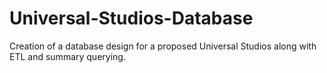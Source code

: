 # Universal-Studios-Database
Creation of a database design for a proposed Universal Studios along with ETL and summary querying.
